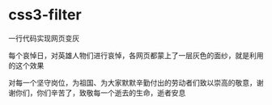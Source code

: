 # css3-filter

一行代码实现网页变灰  

每个哀悼日，对英雄人物们进行哀悼，各网页都蒙上了一层灰色的面纱，就是利用的这个效果  

对每一个坚守岗位，为祖国、为大家默默辛勤付出的劳动者们致以崇高的敬意，谢谢你们，你们辛苦了，致敬每一个逝去的生命，逝者安息


